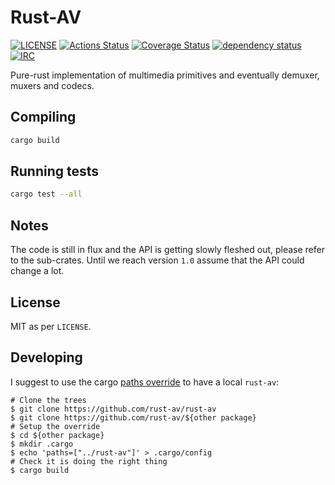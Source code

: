 # Rust-AV

[![LICENSE](https://img.shields.io/badge/license-MIT-blue.svg)](LICENSE)
[![Actions Status](https://github.com/rust-av/rust-av/workflows/rust-av/badge.svg)](https://github.com/rust-av/rust-av/actions)
[![Coverage Status](https://coveralls.io/repos/rust-av/rust-av/badge.svg?branch=master)](https://coveralls.io/r/rust-av/rust-av?branch=master)
[![dependency status](https://deps.rs/repo/github/rust-av/rust-av/status.svg)](https://deps.rs/repo/github/rust-av/rust-av)
[![IRC](https://img.shields.io/badge/irc-%23rust--av-blue.svg)](http://webchat.freenode.net?channels=%23rust-av&uio=d4)

Pure-rust implementation of multimedia primitives and eventually demuxer, muxers and codecs.

## Compiling

```bash
cargo build
```

## Running tests

```bash
cargo test --all
```

## Notes

The code is still in flux and the API is getting slowly fleshed out, please refer to the sub-crates.
Until we reach version `1.0` assume that the API could change a lot.

## License

MIT as per `LICENSE`.

## Developing
I suggest to use the cargo [paths override](https://doc.rust-lang.org/cargo/reference/config.html) to have a local `rust-av`:

```
# Clone the trees
$ git clone https://github.com/rust-av/rust-av
$ git clone https://github.com/rust-av/${other package}
# Setup the override
$ cd ${other package}
$ mkdir .cargo
$ echo 'paths=["../rust-av"]' > .cargo/config
# Check it is doing the right thing
$ cargo build
```
